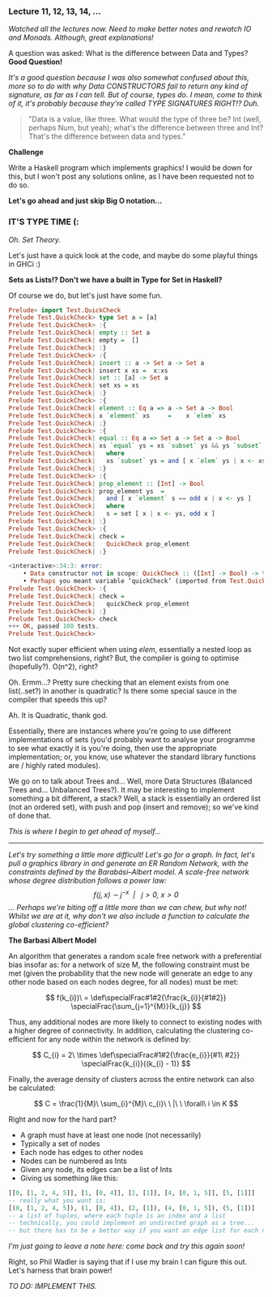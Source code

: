 ### Lecture 11, 12, 13, 14, ...

*Watched all the lectures now. Need to make better notes and rewatch IO and Monads. Although, great explanations!*

A question was asked: What is the difference between Data and Types? **Good Question!**

*It's a good question because I was also somewhat confused about this, more so to do with why Data CONSTRUCTORS fail to return any kind of signature, as far as I can tell. But of course, types do. I mean, come to think of it, it's probably because they're called TYPE SIGNATURES RIGHT!? Duh.*

> "Data is a value, like three. What would the type of three be? Int (well, perhaps Num, but yeah); what's the difference between three and Int? That's the difference between data and types."

**Challenge**

Write a Haskell program which implements graphics! I would be down for this, but I won't post any solutions online, as I have been requested not to do so.

**Let's go ahead and just skip Big O notation...**

### IT'S TYPE TIME (:

*Oh. Set Theory.*

Let's just have a quick look at the code, and maybe do some playful things in GHCi :)

**Sets as Lists!? Don't we have a built in Type for Set in Haskell?**

Of course we do, but let's just have some fun.

```haskell
Prelude> import Test.QuickCheck
Prelude Test.QuickCheck> type Set a = [a]
Prelude Test.QuickCheck> :{
Prelude Test.QuickCheck| empty :: Set a
Prelude Test.QuickCheck| empty =  []
Prelude Test.QuickCheck| :}
Prelude Test.QuickCheck> :{
Prelude Test.QuickCheck| insert :: a -> Set a -> Set a
Prelude Test.QuickCheck| insert x xs =  x:xs
Prelude Test.QuickCheck| set :: [a] -> Set a
Prelude Test.QuickCheck| set xs = xs
Prelude Test.QuickCheck| :}
Prelude Test.QuickCheck> :{
Prelude Test.QuickCheck| element :: Eq a => a -> Set a -> Bool
Prelude Test.QuickCheck| x `element` xs     =    x `elem` xs
Prelude Test.QuickCheck| :}
Prelude Test.QuickCheck> :{
Prelude Test.QuickCheck| equal :: Eq a => Set a -> Set a -> Bool
Prelude Test.QuickCheck| xs `equal` ys = xs `subset` ys && ys `subset` xs
Prelude Test.QuickCheck|   where
Prelude Test.QuickCheck|   xs `subset` ys = and [ x `elem` ys | x <- xs ]
Prelude Test.QuickCheck| :}
Prelude Test.QuickCheck> :{
Prelude Test.QuickCheck| prop_element :: [Int] -> Bool
Prelude Test.QuickCheck| prop_element ys  =  
Prelude Test.QuickCheck|   and [ x `element` s == odd x | x <- ys ]
Prelude Test.QuickCheck|   where
Prelude Test.QuickCheck|   s = set [ x | x <- ys, odd x ]
Prelude Test.QuickCheck| :}
Prelude Test.QuickCheck> :{
Prelude Test.QuickCheck| check =
Prelude Test.QuickCheck|   QuickCheck prop_element
Prelude Test.QuickCheck| :}

<interactive>:34:3: error:
    • Data constructor not in scope: QuickCheck :: ([Int] -> Bool) -> t
    • Perhaps you meant variable ‘quickCheck’ (imported from Test.QuickCheck)
Prelude Test.QuickCheck> :{
Prelude Test.QuickCheck| check =
Prelude Test.QuickCheck|   quickCheck prop_element
Prelude Test.QuickCheck| :}
Prelude Test.QuickCheck> check
+++ OK, passed 100 tests.
Prelude Test.QuickCheck> 
```

Not exactly super efficient when using *elem*, essentially a nested loop as two list comprehensions, right? But, the compiler is going to optimise (hopefully?). O(n^2), right?

Oh. Ermm...? Pretty sure checking that an element exists from one list(..set?) in another is quadratic? Is there some special sauce in the compiler that speeds this up?

Ah. It is Quadratic, thank god.

Essentially, there are instances where you're going to use different implementations of sets (you'd probably want to analyse your programme to see what exactly it is you're doing, then use the appropriate implementation; or, you know, use whatever the standard library functions are / highly rated modules).

We go on to talk about Trees and... Well, more Data Structures (Balanced Trees and... Unbalanced Trees?). It may be interesting to implement something a bit different, a stack? Well, a stack is essentially an ordered list (not an ordered set), with push and pop (insert and remove); so we've kind of done that.

*This is where I begin to get ahead of myself...*

<hr />

*Let's try something a little more difficult! Let's go for a graph. In fact, let's pull a graphics library in and generate an ER Random Network, with the constraints defined by the Barabási–Albert model. A scale-free network whose degree distribution follows a power law: $$ f(j,x)\ \sim\  j^{-x}\ \ |\ \ \ j > 0,\ x > 0 $$... Perhaps we're biting off a little more than we can chew, but why not! Whilst we are at it, why don't we also include a function to calculate the global clustering co-efficient?*

**The Barbasi Albert Model**

An algorithm that generates a random scale free network with a preferential bias insofar as: for a network of size M, the following constraint must be met (given the probability that the new node will generate an edge to any other node based on each nodes degree, for all nodes) must be met:

$$ f(k_{i})\ = \def\specialFrac#1#2{\frac{k_{i}}{#1#2}} \specialFrac{\sum_{j=1}^{M}}{k_{j}} $$

Thus, any additional nodes are more likely to connect to existing nodes with a higher degree of connectivity. In addition, calculating the clustering co-efficient for any node within the network is defined by:

$$ C_{i} = 2\ \times \def\specialFrac#1#2{\frac{e_{i}}{#1\ #2}} \specialFrac{k_{i}}{(k_{i} - 1)} $$

Finally, the average density of clusters across the entire network can also be calculated:

$$ C = \frac{1}{M}\ \sum_{i}^{M}\ c_{i}\ \ |\ \ \forall\ i \in  K $$

Right and now for the hard part?

* A graph must have at least one node (not necessarily)
* Typically a set of nodes
* Each node has edges to other nodes
* Nodes can be numbered as Ints
* Given any node, its edges can be a list of Ints
* Giving us something like this:

```haskell
[[0, [1, 2, 4, 5]], [1, [0, 4]], [2, [1]], [4, [0, 1, 5]], [5, [1]]]
-- really what you want is:
[(0, [1, 2, 4, 5]), (1, [0, 4]), (2, [1]), (4, [0, 1, 5]), (5, [1])]
-- a list of tuples, where each tuple is an index and a list
-- technically, you could implement an undirected graph as a tree...
-- but there has to be a better way if you want an edge list for each node...
```

*I'm just going to leave a note here: come back and try this again soon!*

Right, so Phil Wadler is saying that if I use my brain I can figure this out. Let's harness that brain power!

*TO DO: IMPLEMENT THIS.*